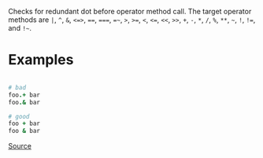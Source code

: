 
Checks for redundant dot before operator method call.
The target operator methods are `|`, `^`, `&`, ``<=>``, `==`, `===`, `=~`, `>`, `>=`, `<`,
``<=``, `<<`, `>>`, `+`, `-`, `*`, `/`, `%`, `**`, `~`, `!`, `!=`, and `!~`.

# Examples

```ruby

# bad
foo.+ bar
foo.& bar

# good
foo + bar
foo & bar
```

[Source](http://www.rubydoc.info/gems/rubocop/RuboCop/Cop/Style/OperatorMethodCall)